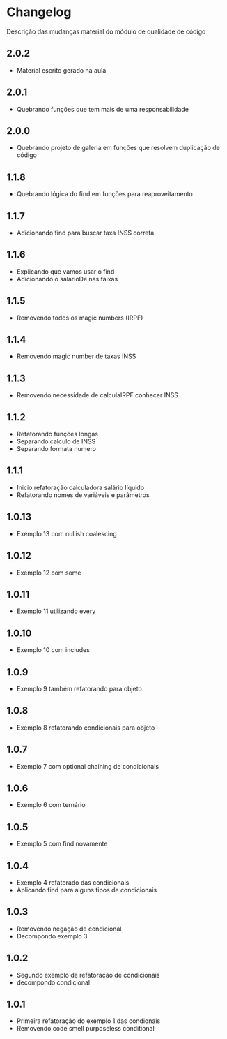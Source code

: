 # Changelog
Descrição das mudanças material do módulo de qualidade de código

## 2.0.2
- Material escrito gerado na aula

## 2.0.1
- Quebrando funções que tem mais de uma responsabilidade

## 2.0.0
- Quebrando projeto de galeria em funções que resolvem duplicação de código

## 1.1.8
- Quebrando lógica do find em funções para reaproveitamento

## 1.1.7
- Adicionando find para buscar taxa INSS correta

## 1.1.6
- Explicando que vamos usar o find
- Adicionando o salarioDe nas faixas

## 1.1.5
- Removendo todos os magic numbers (IRPF)

## 1.1.4
- Removendo magic number de taxas INSS

## 1.1.3
- Removendo necessidade de calculaIRPF conhecer INSS

## 1.1.2
- Refatorando funções longas
- Separando calculo de INSS
- Separando formata numero

## 1.1.1
- Inicio refatoração calculadora salário líquido
- Refatorando nomes de variáveis e parâmetros

## 1.0.13
- Exemplo 13 com nullish coalescing

## 1.0.12
- Exemplo 12 com some

## 1.0.11
- Exemplo 11 utilizando every

## 1.0.10
- Exemplo 10 com includes

## 1.0.9
- Exemplo 9 também refatorando para objeto

## 1.0.8
- Exemplo 8 refatorando condicionais para objeto

## 1.0.7
- Exemplo 7 com optional chaining de condicionais

## 1.0.6
- Exemplo 6 com ternário

## 1.0.5
- Exemplo 5 com find novamente

## 1.0.4
- Exemplo 4 refatorado das condicionais
- Aplicando find para alguns tipos de condicionais

## 1.0.3
- Removendo negação de condicional
- Decompondo exemplo 3

## 1.0.2
- Segundo exemplo de refatoração de condicionais
- decompondo condicional

## 1.0.1
- Primeira refatoração do exemplo 1 das condionais
- Removendo code smell purposeless conditional
